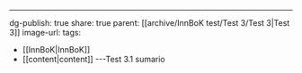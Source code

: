 ---
dg-publish: true
share: true
parent: [[archive/InnBoK test/Test 3/Test 3\|Test 3]]
image-url: 
tags:
- [[InnBoK\|InnBoK]]
- [[content\|content]]
---Test 3.1 sumario